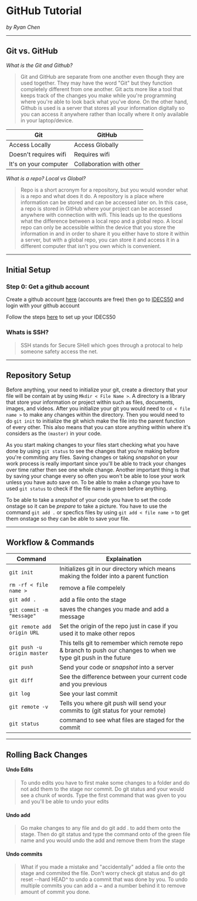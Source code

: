 # GitHub Tutorial

_by Ryan Chen_

---
## Git vs. GitHub

_What is the Git and Github?_

> Git and GitHub are separate from one another even though they are used together. They may have the word "Git" but they function completely different from one another. Git acts more like a tool that keeps track of the changes you make while you're programming where you're able to look back what you've done. On the other hand, Github is used is a server that stores all your information digitally so you can access it anywhere rather than locally where it only available in your laptop/device.

Git | GitHub
---|---
Access Locally | Access Globally
Doesn't requires wifi | Requires wifi
It's on your computer | Collaboration with other

_What is a repo? Local vs Global?_

> Repo is a short acronym for a repository, but you would wonder what is a repo and what does it do. A repository is a place where information can be stored and can be accessed later on. In this case, a repo is stored in GitHub where your project can be accessed anywhere with connection with wifi. This leads up to the questions what the difference between a local repo and a global repo. A local repo can only be accessible within the device that you store the information in and in order to share it you either have to store it within a server, but with a global repo, you can store it and access it in a different computer that isn't you own which is convenient.


---
## Initial Setup

### Step 0: Get a github account

Create a github account [here](http://github.com) (accounts are free) then go to [IDECS50](ide.cs50.io) and login with your github account

Follow the steps [here](https://github.com/hstatsep/ide50) to set up your IDECS50

### Whats is SSH?

> SSH stands for Secure SHell which goes through a protocal to help someone safety access the net.

---
## Repository Setup

Before anything, your need to initialize your git, create a directory that your file will be contain at by using `Mkdir < File Name >`. A directory is a library that store your information or project within such as files, documents, images, and videos. After you initialize your git you would need to `cd < file name >` to make any changes within the directory. Then you would need to do `git init` to initialize the git which make the file into the parent function of every other. This also means that you can store anything within where it's considers as the `(master)` in your code.

As you start making changes to your files start checking what you have done by using `git status` to see the changes that you're making before you're commiting any files. Saving changes or taking _snapshot_ on your work process is really important since you'll be able to track your changes over time rather then see one whole change. Another important thing is that by saving your change every so often you won't be able to lose your work unless you have auto save on. To be able to make a change you have to used `git status` to check if the file name is green before anything.

To be able to take a _snapshot_ of your code you have to set the code onstage so it can be _prepare_ to take a picture. You have to use the command `git add .` or specfics files by using `git add < file name >` to get them onstage so they can be able to save your file.


---
## Workflow & Commands



Command | Explaination
---|---
`git init` | Initializes git in our directory which means making the folder into a parent function
`rm -rf < file name >` |  remove a file compelely
`git add .` | add a file onto the stage
`git commit -m "message"`| saves the changes you made and add a message
`git remote add origin URL`|Set the origin of the repo just in case if you used it to make other repos
`git push -u origin master`| This tells git to remember which remote repo & branch to push our changes to when we type git push in the future
`git push`|Send your code or _snapshot_ into a server
`git diff`|See the difference between your current code and you previous
`git log`|See your last commit
`git remote -v`|Tells you where git push will send your commits to (git status for your remote)
`git status`|command to see what files are staged for the commit








---
## Rolling Back Changes

#### Undo Edits

> To undo edits you have to first make some changes to a folder and do not add them to the stage nor commit. Do git status and your would see a chunk of words. Type the first command that was given to you and you'll be able to undo your edits

#### Undo add

> Go make changes to any file and do git add . to add them onto the stage. Then do git status and type the command onto of the green file name and you would undo the add and remove them from the stage

#### Undo commits 

> What if you made a mistake and "accidentally" added a file onto the stage and commited the file. Don't worry check git status and do git reset --hard HEAD^ to undo a commit that was done by you. To undo multiple commits you can add a ~ and a number behind it to remove amount of commit you done.


